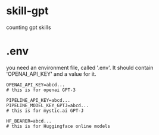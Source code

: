 # skill-gpt
counting gpt skills

# .env

you need an environment file, called '.env'. It should contain 'OPENAI_API_KEY' and a value for it.

```
OPENAI_API_KEY=abcd...
# this is for openai GPT-3

PIPELINE_API_KEY=abcd...
PIPELINE_MODEL_KEY_GPTJ=abcd...
# this is for mystic.ai GPT-J

HF_BEARER=abcd...
# this is for Huggingface online models

```
